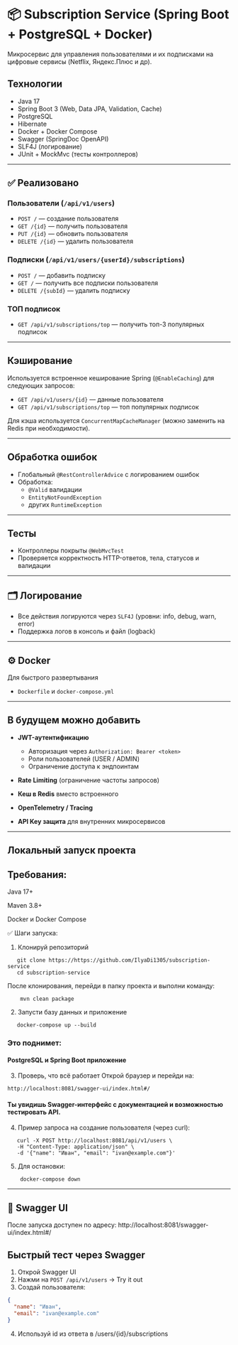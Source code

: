 # 📦 Subscription Service (Spring Boot + PostgreSQL + Docker)

Микросервис для управления пользователями и их подписками на цифровые сервисы (Netflix, Яндекс.Плюс и др).

## Технологии

- Java 17
- Spring Boot 3 (Web, Data JPA, Validation, Cache)
- PostgreSQL
- Hibernate
- Docker + Docker Compose
- Swagger (SpringDoc OpenAPI)
- SLF4J (логирование)
- JUnit + MockMvc (тесты контроллеров)

---

## ✅ Реализовано

### Пользователи (`/api/v1/users`)
- `POST /` — создание пользователя
- `GET /{id}` — получить пользователя
- `PUT /{id}` — обновить пользователя
- `DELETE /{id}` — удалить пользователя

### Подписки (`/api/v1/users/{userId}/subscriptions`)
- `POST /` — добавить подписку
- `GET /` — получить все подписки пользователя
- `DELETE /{subId}` — удалить подписку

### ТОП подписок
- `GET /api/v1/subscriptions/top` — получить топ-3 популярных подписок

---

## Кэширование

Используется встроенное кеширование Spring (`@EnableCaching`) для следующих запросов:
- `GET /api/v1/users/{id}` — данные пользователя
- `GET /api/v1/subscriptions/top` — топ популярных подписок

Для кэша используется `ConcurrentMapCacheManager` (можно заменить на Redis при необходимости).

---

## Обработка ошибок

- Глобальный `@RestControllerAdvice` с логированием ошибок
- Обработка:
    - `@Valid` валидации
    - `EntityNotFoundException`
    - других `RuntimeException`

---

## Тесты

- Контроллеры покрыты `@WebMvcTest`
- Проверяется корректность HTTP-ответов, тела, статусов и валидации

---

## 🗂 Логирование

- Все действия логируются через `SLF4J` (уровни: info, debug, warn, error)
- Поддержка логов в консоль и файл (logback)

---

## ⚙️ Docker 
Для быстрого развертывания
- `Dockerfile` и `docker-compose.yml` 
        
---

## В будущем можно добавить

- **JWT-аутентификацию**
    - Авторизация через `Authorization: Bearer <token>`
    - Роли пользователей (USER / ADMIN)
    - Ограничение доступа к эндпоинтам

- **Rate Limiting** (ограничение частоты запросов)

- **Кеш в Redis** вместо встроенного

- **OpenTelemetry / Tracing**

- **API Key защита** для внутренних микросервисов

---

## Локальный запуск проекта
## Требования:
Java 17+

Maven 3.8+

Docker и Docker Compose

✅ Шаги запуска:
1. Клонируй репозиторий
```basch
   git clone https://https://github.com/IlyaDi1305/subscription-service
   cd subscription-service
```

После клонирования, перейди в папку проекта и выполни команду:
```basch 
    mvn clean package
```
2. Запусти базу данных и приложение
```basch
   docker-compose up --build
```
### Это поднимет:

#### PostgreSQL и Spring Boot приложение 

3. Проверь, что всё работает
   Открой браузер и перейди на:

```basch
http://localhost:8081/swagger-ui/index.html#/
```

#### Ты увидишь Swagger-интерфейс с документацией и возможностью тестировать API.

4. Пример запроса на создание пользователя (через curl):

```basch
   curl -X POST http://localhost:8081/api/v1/users \
   -H "Content-Type: application/json" \
   -d '{"name": "Иван", "email": "ivan@example.com"}'
```
5. Для остановки:
```basch
    docker-compose down
```

---

## 📖 Swagger UI

После запуска доступен по адресу:
http://localhost:8081/swagger-ui/index.html#/

##  Быстрый тест через Swagger

1. Открой Swagger UI
2. Нажми на `POST /api/v1/users` → Try it out
3. Создай пользователя:
```json
{
  "name": "Иван",
  "email": "ivan@example.com"
}
```
4. Используй id из ответа в /users/{id}/subscriptions